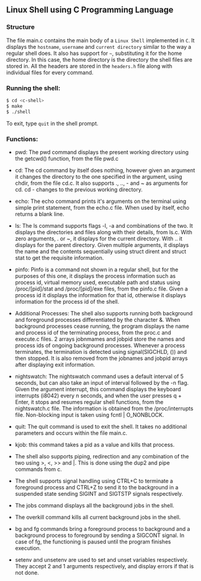## Linux Shell using C Programming Language

### Structure

The file main.c contains the main body of a `Linux Shell` implemented in `C`. It displays the `hostname`, `username` and `current directory` similar to the way a regular shell does. It also has support for `~`, substituting it for the home directory. In this case, the home directory is the directory the shell files are stored in. All the headers are stored in the `headers.h` file along with individual files for every command.

### Running the shell:

```bash
$ cd <c-shell>
$ make
$ ./shell
```
To exit, type `quit` in the shell prompt.

### Functions:

- pwd: The pwd command displays the present working directory using the getcwd() function, from the file pwd.c

- cd: The cd command by itself does nothing, however given an argument it changes the directory to the one specified in the argument, using chdir, from the file cd.c. It also supports ., .., - and ~ as arguments for cd. cd - changes to the previous working directory.

- echo: The echo command prints it's arguments on the terminal using simple print statement, from the echo.c file. When used by itself, echo returns a blank line.

- ls: The ls command supports flags -l, -a and combinations of the two. It displays the directories and files along with their details, from ls.c. With zero arguments, . or ~, it displays for the current directory. With .. it displays for the parent directory. Given multiple arguments, it displays the name and the contents sequentially using struct dirent and struct stat to get the requisite information.

- pinfo: Pinfo is a command not shown in a regular shell, but for the purposes of this one, it displays the process information such as process id, virtual memory used, executable path and status using /proc/[pid]/stat and /proc/[pid]/exe files, from the pinfo.c file. Given a process id it displays the information for that id, otherwise it displays information for the process id of the shell.

- Additional Processes: The shell also supports running both background and foreground processes differentiated by the character &. When background processes cease running, the program displays the name and process id of the terminating process, from the proc.c and execute.c files. 2 arrays jobnmames and jobpid store the names and process ids of ongoing background processes. Whenever a process terminates, the termination is detected using signal(SIGCHLD, ()) and then stopped. It is also removed from the jobnames and jobpid arrays after displaying exit information.

- nightswatch: The nightswatch command uses a default interval of 5 seconds, but can also take an input of interval followed by the -n flag. Given the argument interrupt, this command displays the keyboard interrupts (i8042) every n seconds, and when the user presses q + Enter, it stops and resumes regular shell functions, from the nightswatch.c file. The information is obtained from the /proc/interrupts file. Non-blocking input is taken using fcntl | O_NONBLOCK. 

- quit: The quit command is used to exit the shell. It takes no additional parameters and occurs within the file main.c.

- kjob: this command takes a pid as a value and kills that process.

- The shell also supports piping, redirection and any combination of the two using >, <, >> and |. This is done using the dup2 and pipe commands from c.

- The shell supports signal handling using CTRL+C to terminate a foreground process and CTRL+Z to send it to the background in a suspended state sending SIGINT and SIGTSTP signals respectively.

- The jobs command displays all the background jobs in the shell.

- The overkill command kills all current background jobs in the shell.

- bg and fg commands bring a foreground process to background and a background process to foreground by sending a SIGCONT signal. In case of fg, the functioning is paused until the program finishes execution.

- setenv and unsetenv are used to set and unset variables respectively. They accept 2 and 1 arguments respectively, and display errors if that is not done.
